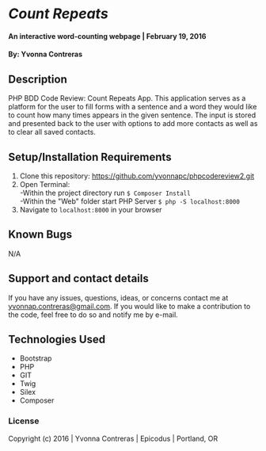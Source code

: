 # _Count Repeats_

#### An interactive word-counting webpage  | February 19, 2016

#### By: Yvonna Contreras

## Description

PHP BDD Code Review: Count Repeats App. This application serves as a platform for the user to fill forms with a sentence and a word they would like to count how many times appears in the given sentence. The input is stored and presented back to the user with options to add more contacts as well as to clear all saved contacts.

## Setup/Installation Requirements

1. Clone this repository: https://github.com/yvonnapc/phpcodereview2.git
2. Open Terminal:<br>
     -Within the project directory run ```$ Composer Install ```<br>
     -Within the "Web" folder start PHP Server ```$ php -S localhost:8000```<br>
3. Navigate to ```localhost:8000``` in your browser<br>

## Known Bugs

N/A

## Support and contact details

If you have any issues, questions, ideas, or concerns contact me at yvonnap.contreras@gmail.com. If you would like to make a contribution to the code, feel free to do so and notify me by e-mail.

## Technologies Used

* Bootstrap
* PHP
* GIT
* Twig
* Silex
* Composer

### License

Copyright (c) 2016  |  Yvonna Contreras  |  Epicodus  |  Portland, OR
